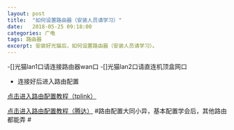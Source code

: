 ```yaml
---
layout: post
title:  "如何设置路由器（安装人员请学习）"
date:   2018-05-25 09:18:00
categories: 广电
tags: 路由器
excerpt: 安装好光猫后，如何设置路由器（安装人员请学习）。
---
```

 
-[]光猫lan1口请连接路由器wan口
-[]光猫lan2口请直连机顶盒网口
-   连接好后进入路由配置 
 
 [点击进入路由配置教程（tplink）](http://service.tp-link.com.cn/detail_article_298.html)

[点击进入路由配置教程（腾达）](http://www.tenda.com.cn/faq/5793.html)
#路由配置大同小异，基本配置学会后，其他路由都能弄 #